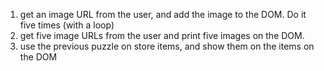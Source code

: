 1) get an image URL from the user, and add the image to the DOM. Do it five times (with a loop)
2) get five image URLs from the user and print five images on the DOM.
3) use the previous puzzle on store items, and show them on the items on the DOM